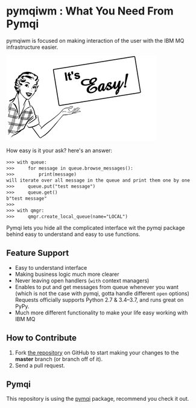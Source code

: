 pymqiwm : What You Need From Pymqi
==========================

pymqiwm is focused on making interaction of the user with the IBM MQ 
infrastructure easier.

![image](easy.jpg)

How easy is it your ask? here's an answer:

``` {.sourceCode .python}
>>> with queue:
>>>     for message in queue.browse_messages():
>>>         print(message)
will iterate over all message in the queue and print them one by one
>>>     queue.put("test message")
>>>     queue.get()
b"test message"
>>>     
>>> with qmgr:
>>>     qmgr.create_local_queue(name="LOCAL")
```

Pymqi lets you hide all the complicated interface wit the pymqi package
behind easy to understand and easy to use functions.

Feature Support
---------------

-   Easy to understand interface
-   Making business logic much more clearer
-   Never leaving open handlers (`with` context managers)
-   Enables to put and get messages from queue whenever you want 
(which is not the case with pymqi, gotta handle different `open` options)
Requests officially supports Python 2.7 & 3.4–3.7, and runs great on
PyPy.
-   Much more different functionality to make your life easy working with IBM MQ

How to Contribute
-----------------

1.  Fork [the repository](https://github.com/Hyaxia/pymqiwm) on
    GitHub to start making your changes to the **master** branch (or
    branch off of it).
2.  Send a pull request.

Pymqi
-----

This repository is using the [pymqi](https://github.com/dsuch/pymqi) package, recommend you check it out.


